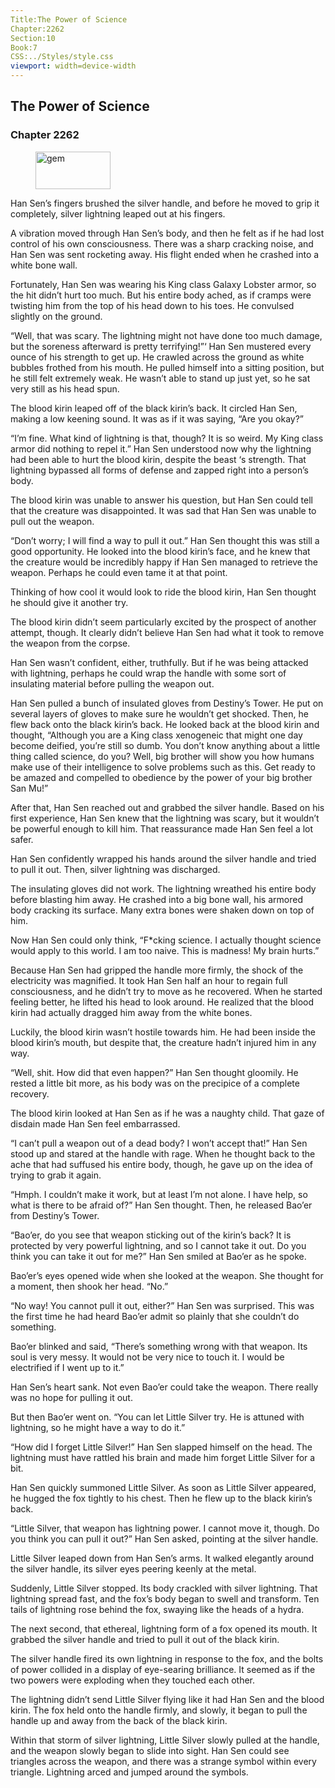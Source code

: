 ```yaml
---
Title:The Power of Science 
Chapter:2262 
Section:10 
Book:7 
CSS:../Styles/style.css 
viewport: width=device-width
---
```

  
## The Power of Science
### Chapter 2262
  
<figure>
	<img src="../Images/gem.gif" alt="gem" id="gem" width="120" height="60" />
</figure>
  

  
Han Sen’s fingers brushed the silver handle, and before he moved to grip it completely, silver lightning leaped out at his fingers.

A vibration moved through Han Sen’s body, and then he felt as if he had lost control of his own consciousness. There was a sharp cracking noise, and Han Sen was sent rocketing away. His flight ended when he crashed into a white bone wall.

Fortunately, Han Sen was wearing his King class Galaxy Lobster armor, so the hit didn’t hurt too much. But his entire body ached, as if cramps were twisting him from the top of his head down to his toes. He convulsed slightly on the ground.

“Well, that was scary. The lightning might not have done too much damage, but the soreness afterward is pretty terrifying!”‘ Han Sen mustered every ounce of his strength to get up. He crawled across the ground as white bubbles frothed from his mouth. He pulled himself into a sitting position, but he still felt extremely weak. He wasn’t able to stand up just yet, so he sat very still as his head spun.

The blood kirin leaped off of the black kirin’s back. It circled Han Sen, making a low keening sound. It was as if it was saying, “Are you okay?”

“I’m fine. What kind of lightning is that, though? It is so weird. My King class armor did nothing to repel it.” Han Sen understood now why the lightning had been able to hurt the blood kirin, despite the beast ‘s strength. That lightning bypassed all forms of defense and zapped right into a person’s body.

The blood kirin was unable to answer his question, but Han Sen could tell that the creature was disappointed. It was sad that Han Sen was unable to pull out the weapon.

“Don’t worry; I will find a way to pull it out.” Han Sen thought this was still a good opportunity. He looked into the blood kirin’s face, and he knew that the creature would be incredibly happy if Han Sen managed to retrieve the weapon. Perhaps he could even tame it at that point.

Thinking of how cool it would look to ride the blood kirin, Han Sen thought he should give it another try.

The blood kirin didn’t seem particularly excited by the prospect of another attempt, though. It clearly didn’t believe Han Sen had what it took to remove the weapon from the corpse.

Han Sen wasn’t confident, either, truthfully. But if he was being attacked with lightning, perhaps he could wrap the handle with some sort of insulating material before pulling the weapon out.

Han Sen pulled a bunch of insulated gloves from Destiny’s Tower. He put on several layers of gloves to make sure he wouldn’t get shocked. Then, he flew back onto the black kirin’s back. He looked back at the blood kirin and thought, “Although you are a King class xenogeneic that might one day become deified, you’re still so dumb. You don’t know anything about a little thing called science, do you? Well, big brother will show you how humans make use of their intelligence to solve problems such as this. Get ready to be amazed and compelled to obedience by the power of your big brother San Mu!”

After that, Han Sen reached out and grabbed the silver handle. Based on his first experience, Han Sen knew that the lightning was scary, but it wouldn’t be powerful enough to kill him. That reassurance made Han Sen feel a lot safer.

Han Sen confidently wrapped his hands around the silver handle and tried to pull it out. Then, silver lightning was discharged.

The insulating gloves did not work. The lightning wreathed his entire body before blasting him away. He crashed into a big bone wall, his armored body cracking its surface. Many extra bones were shaken down on top of him.

Now Han Sen could only think, “F*cking science. I actually thought science would apply to this world. I am too naive. This is madness! My brain hurts.”

Because Han Sen had gripped the handle more firmly, the shock of the electricity was magnified. It took Han Sen half an hour to regain full consciousness, and he didn’t try to move as he recovered. When he started feeling better, he lifted his head to look around. He realized that the blood kirin had actually dragged him away from the white bones.

Luckily, the blood kirin wasn’t hostile towards him. He had been inside the blood kirin’s mouth, but despite that, the creature hadn’t injured him in any way.

“Well, shit. How did that even happen?” Han Sen thought gloomily. He rested a little bit more, as his body was on the precipice of a complete recovery.

The blood kirin looked at Han Sen as if he was a naughty child. That gaze of disdain made Han Sen feel embarrassed.

“I can’t pull a weapon out of a dead body? I won’t accept that!” Han Sen stood up and stared at the handle with rage. When he thought back to the ache that had suffused his entire body, though, he gave up on the idea of trying to grab it again.

“Hmph. I couldn’t make it work, but at least I’m not alone. I have help, so what is there to be afraid of?” Han Sen thought. Then, he released Bao’er from Destiny’s Tower.

“Bao’er, do you see that weapon sticking out of the kirin’s back? It is protected by very powerful lightning, and so I cannot take it out. Do you think you can take it out for me?” Han Sen smiled at Bao’er as he spoke.

Bao’er’s eyes opened wide when she looked at the weapon. She thought for a moment, then shook her head. “No.”

“No way! You cannot pull it out, either?” Han Sen was surprised. This was the first time he had heard Bao’er admit so plainly that she couldn’t do something.

Bao’er blinked and said, “There’s something wrong with that weapon. Its soul is very messy. It would not be very nice to touch it. I would be electrified if I went up to it.”

Han Sen’s heart sank. Not even Bao’er could take the weapon. There really was no hope for pulling it out.

But then Bao’er went on. “You can let Little Silver try. He is attuned with lightning, so he might have a way to do it.”

“How did I forget Little Silver!” Han Sen slapped himself on the head. The lightning must have rattled his brain and made him forget Little Silver for a bit.

Han Sen quickly summoned Little Silver. As soon as Little Silver appeared, he hugged the fox tightly to his chest. Then he flew up to the black kirin’s back.

“Little Silver, that weapon has lightning power. I cannot move it, though. Do you think you can pull it out?” Han Sen asked, pointing at the silver handle.

Little Silver leaped down from Han Sen’s arms. It walked elegantly around the silver handle, its silver eyes peering keenly at the metal.

Suddenly, Little Silver stopped. Its body crackled with silver lightning. That lightning spread fast, and the fox’s body began to swell and transform. Ten tails of lightning rose behind the fox, swaying like the heads of a hydra.

The next second, that ethereal, lightning form of a fox opened its mouth. It grabbed the silver handle and tried to pull it out of the black kirin.

The silver handle fired its own lightning in response to the fox, and the bolts of power collided in a display of eye-searing brilliance. It seemed as if the two powers were exploding when they touched each other.

The lightning didn’t send Little Silver flying like it had Han Sen and the blood kirin. The fox held onto the handle firmly, and slowly, it began to pull the handle up and away from the back of the black kirin.

Within that storm of silver lightning, Little Silver slowly pulled at the handle, and the weapon slowly began to slide into sight. Han Sen could see triangles across the weapon, and there was a strange symbol within every triangle. Lightning arced and jumped around the symbols.